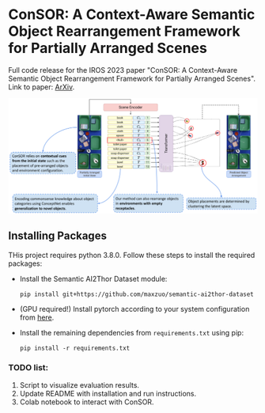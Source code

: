 # ConSOR: A Context-Aware Semantic Object Rearrangement Framework for Partially Arranged Scenes

Full code release for the IROS 2023 paper "ConSOR: A Context-Aware Semantic
Object Rearrangement Framework for Partially Arranged Scenes". Link to paper: 
[ArXiv](https://arxiv.org/abs/2310.00371).
<p align="center">
    <img src="./images/consor.png" width="850">
</p>

## Installing Packages

THis project requires python 3.8.0. Follow these steps to install the required packages:

- Install the Semantic AI2Thor Dataset module:

    ```
    pip install git+https://github.com/maxzuo/semantic-ai2thor-dataset
    ```

- (GPU required!) Install pytorch according to your system configuration from [here](https://pytorch.org/get-started/locally/).

- Install the remaining dependencies from `requirements.txt` using pip:

    ```
    pip install -r requirements.txt
    ```

### TODO list:
1. Script to visualize evaluation results.
2. Update README with installation and run instructions.
3. Colab notebook to interact with ConSOR.